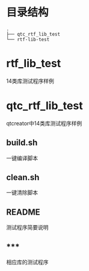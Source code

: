# 目录结构
```shell
.
├── qtc_rtf_lib_test
└── rtf-lib-test
```

# rtf_lib_test
14类库测试程序样例

# qtc_rtf_lib_test
qtcreator中14类库测试程序样例

## build.sh
一键编译脚本

## clean.sh
一键清除脚本

## README
测试程序简要说明

## ***
相应库的测试程序
